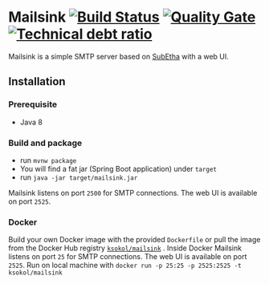 # Mailsink [![Build Status](https://api.travis-ci.org/ksokol/mailsink.png?branch=master)](https://travis-ci.org/ksokol/mailsink) [![Quality Gate](https://sonarqube.com/api/badges/gate?key=com.github.ksokol:mailsink)](https://sonarqube.com/dashboard/index/com.github.ksokol:mailsink) [![Technical debt ratio](https://sonarqube.com/api/badges/measure?key=com.github.ksokol:mailsink&metric=sqale_debt_ratio)](https://sonarqube.com/dashboard/index/com.github.ksokol:mailsink) 

Mailsink is a simple SMTP server based on [SubEtha](https://github.com/voodoodyne/subetha) with a web UI.

## Installation

### Prerequisite

- Java 8

### Build and package

- run `mvnw package`
- You will find a fat jar (Spring Boot application) under `target`
- run `java -jar target/mailsink.jar`

Mailsink listens on port `2500` for SMTP connections. The web UI is available on port `2525`.

### Docker

Build your own Docker image with the provided `Dockerfile` or pull the image from the Docker Hub registry [`ksokol/mailsink`](https://hub.docker.com/r/ksokol/mailsink/tags/) .
Inside Docker Mailsink listens on port `25` for SMTP connections. The web UI is available on port `2525`.
Run on local machine with `docker run -p 25:25 -p 2525:2525 -t ksokol/mailsink`
